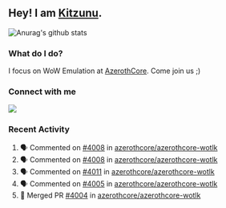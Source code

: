 ## Hey! I am [Kitzunu](https://Github.com/Kitzunu).

![Anurag's github stats](https://github-readme-stats.kitzunu.vercel.app/api?username=Kitzunu&show_icons=true)

### What do I do?

I focus on WoW Emulation at [AzerothCore](https://Github.com/AzerothCore). Come join us ;)

### Connect with me
[![](https://img.shields.io/badge/AzerothCore%20Discord-Connect%20with%20me!-green)](https://discord.com/invite/gkt4y2x)

### Recent Activity

<!--START_SECTION:activity-->
1. 🗣 Commented on [#4008](https://github.com/azerothcore/azerothcore-wotlk/issues/4008) in [azerothcore/azerothcore-wotlk](https://github.com/azerothcore/azerothcore-wotlk)
2. 🗣 Commented on [#4008](https://github.com/azerothcore/azerothcore-wotlk/issues/4008) in [azerothcore/azerothcore-wotlk](https://github.com/azerothcore/azerothcore-wotlk)
3. 🗣 Commented on [#4011](https://github.com/azerothcore/azerothcore-wotlk/issues/4011) in [azerothcore/azerothcore-wotlk](https://github.com/azerothcore/azerothcore-wotlk)
4. 🗣 Commented on [#4005](https://github.com/azerothcore/azerothcore-wotlk/issues/4005) in [azerothcore/azerothcore-wotlk](https://github.com/azerothcore/azerothcore-wotlk)
5. 🎉 Merged PR [#4004](https://github.com/azerothcore/azerothcore-wotlk/pull/4004) in [azerothcore/azerothcore-wotlk](https://github.com/azerothcore/azerothcore-wotlk)
<!--END_SECTION:activity-->
